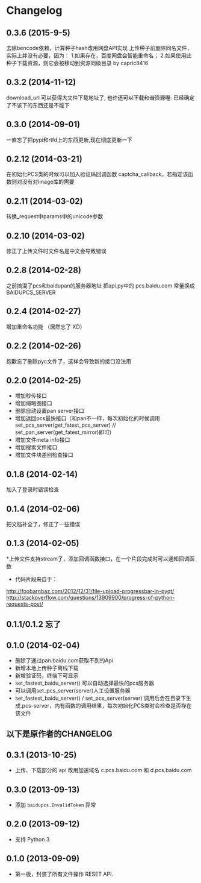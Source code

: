 Changelog
=========
0.3.6 (2015-9-5)
-----------------
去除bencode依赖，计算种子hash改用网盘API实现
上传种子前删除同名文件，实际上并没有必要，因为：
1.如果存在，百度网盘会智能重命名；
2.如果使用此种子下载资源，则它会被移动到资源同级目录 by capric8416

0.3.2 (2014-11-12)
-----------------
download_url 可以获得大文件下载地址了, ~~也许还可以下载和谐资源喔.~~ 已经确定了不该下的东西还是不能下

0.3.0 (2014-09-01)
-----------------
一直忘了把pypi和rtfd上的东西更新,现在彻底更新一下

0.2.12 (2014-03-21)
-----------------
在初始化PCS类的时候可以加入验证码回调函数 captcha_callback，若指定该函数则对没有对Image库的需要

0.2.11 (2014-03-02)
-----------------
转换_request中params中的unicode参数

0.2.10 (2014-03-02)
-----------------
修正了上传文件时文件名是中文会导致错误

0.2.8 (2014-02-28)
-----------------
之前搞混了pcs和baidupan的服务器地址
把api.py中的 pcs.baidu.com 常量换成 BAIDUPCS_SERVER

0.2.4 (2014-02-27)
-----------------
增加重命名功能 （居然忘了 XD）

0.2.2 (2014-02-26)
-----------------
抱歉忘了删除pyc文件了，这样会导致新的接口没法用

0.2.0 (2014-02-25)
-----------------
* 增加秒传接口
* 增加缩略图接口
* 删除自动设置pan server接口
* 增加返回pcs最快接口（和pan不一样，每次初始化的时候调用set_pcs_server(get_fatest_pcs_server) // set_pan_server(get_fatest_mirror)即可)
* 增加文件meta info接口
* 增加搜索文件接口
* 增加文件块差别检查接口

0.1.8 (2014-02-14)
-----------------
加入了登录时错误检查

0.1.4 (2014-02-06)
-----------------
把文档补全了，修正了一些错误

0.1.3 (2014-02-05)
-----------------
*上传文件支持stream了，添加回调函数接口，在一个片段完成时可以通知回调函数
* 代码片段来自于：

http://foobarnbaz.com/2012/12/31/file-upload-progressbar-in-pyqt/
http://stackoverflow.com/questions/13909900/progress-of-python-requests-post/

0.1.1/0.1.2 忘了
-----------------

0.1.0 (2014-02-04)
-----------------
* 删除了通过pan.baidu.com获取不到的Api
* 新增本地上传种子离线下载
* 新增验证码，终端下可显示
* set_fastest_baidu_server() 可以自动选择最快的pcs服务器
* 可以调用set_pcs_server(server)人工设置服务器
* set_fastest_baidu_server() / set_pcs_server(server) 调用后会在目录下生成.pcs-server，内有函数的调用结果，每次初始化PCS类时会检查是否存在该文件

以下是原作者的CHANGELOG
------------------

0.3.1 (2013-10-25)
------------------

* 上传、下载部分的 api 改用加速域名 c.pcs.baidu.com 和 d.pcs.baidu.com


0.3.0 (2013-09-13)
------------------

* 添加 ``baidupcs.InvalidToken`` 异常


0.2.0 (2013-09-12)
------------------

* 支持 Python 3


0.1.0 (2013-09-09)
------------------

- 第一版，封装了所有文件操作 RESET API.
